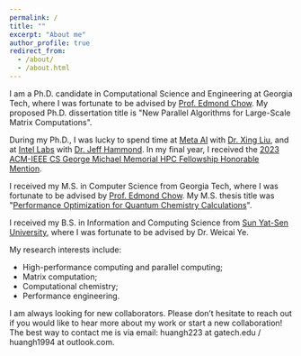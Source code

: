 ```yaml
---
permalink: /
title: ""
excerpt: "About me"
author_profile: true
redirect_from: 
  - /about/
  - /about.html
---
```


I am a Ph.D. candidate in Computational Science and Engineering at Georgia Tech, where I was fortunate to be advised by [Prof. Edmond Chow](https://www.cc.gatech.edu/~echow/). My proposed Ph.D. dissertation title is "New Parallel Algorithms for Large-Scale Matrix Computations".

During my Ph.D., I was lucky to spend time at [Meta AI](https://ai.facebook.com/) with [Dr. Xing Liu](https://scholar.google.com/citations?user=ewRsKt4AAAAJ&hl=en), and at [Intel Labs](https://www.intel.com/content/www/us/en/research/overview.html) with [Dr. Jeff Hammond](https://jeffhammond.github.io/). In my final year, I received the [2023 ACM-IEEE CS George Michael Memorial HPC Fellowship Honorable Mention](https://www.acm.org/media-center/2023/october/george-michael-fellowship-recipients-2023).

I received my M.S. in Computer Science from Georgia Tech, where I was fortunate to be advised by [Prof. Edmond Chow](https://www.cc.gatech.edu/~echow/). My M.S. thesis title was "[Performance Optimization for Quantum Chemistry Calculations](https://smartech.gatech.edu/handle/1853/62691)".

I received my B.S. in Information and Computing Science from [Sun Yat-Sen University](https://www.sysu.edu.cn/sysuen/), where I was fortunate to be advised by Dr. Weicai Ye.

My research interests include:

* High-performance computing  and parallel computing;
* Matrix computation;
* Computational chemistry;
* Performance engineering.

I am always looking for new collaborators. Please don’t hesitate to reach out if you would like to hear more about my work or start a new collaboration! The best way to contact me is via email: huangh223 at gatech.edu / huangh1994 at outlook.com.